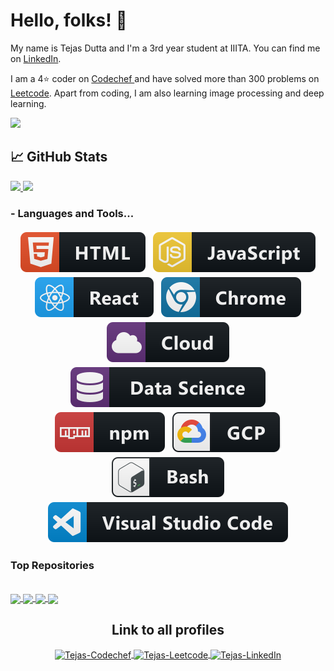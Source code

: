 <h1> Hello, folks! 👋 </h1>
My name is Tejas Dutta and I'm a 3rd year student at IIITA. You can find me on <a href="https://linkedin.com/in/tejas-dutta-917343200" target="blank">
    LinkedIn</a>.

I am a 4⭐ coder on <a href="https://www.codechef.com/users/tejd" target="blank">
    Codechef
  </a> and have solved more than 300 problems on <a href="https://leetcode.com/tejasdutta01/" target="blank">
    Leetcode</a>. Apart from coding, I am also learning image processing and deep learning.

![](https://komarev.com/ghpvc/?username=TEJASDUTTA&color=blue)
## &#x1f4c8; GitHub Stats

<a href="https://github.com/TEJASDUTTA/github-readme-stats"> 
    <img  src="https://github-readme-stats.vercel.app/api/top-langs/?username=TEJASDUTTA&&show_icons=true&theme=radical"/>
  </a>

<a href="https://github.com/TEJASDUTTA/github-readme-stats"> 
    <img  src="https://github-readme-stats.vercel.app/api?username=TEJASDUTTA&&show_icons=true&theme=radical"/>
  </a>
<br />

### - Languages and Tools...

<p align="center">
  <!-- For more icons please follow  https://github.com/MikeCodesDotNET/ColoredBadges -->
  <img src="https://raw.githubusercontent.com/8bithemant/8bithemant/master/svg/dev/languages/html.svg" alt="html" style="vertical-align:top; margin:4px">    
  <img src="https://raw.githubusercontent.com/8bithemant/8bithemant/master/svg/dev/languages/js.svg" alt="js" style="vertical-align:top; margin:4px">
  <img src="https://raw.githubusercontent.com/8bithemant/8bithemant/master/svg/dev/frameworks/react.svg" alt="react" style="vertical-align:top; margin:4px">
  <img src="https://raw.githubusercontent.com/8bithemant/8bithemant/master/svg/dev/misc/chrome.svg" alt="chrome" style="vertical-align:top; margin:4px">
  <img src="https://raw.githubusercontent.com/8bithemant/8bithemant/master/svg/dev/misc/cloud.svg" alt="cloud" style="vertical-align:top; margin:4px">
  <img src="https://raw.githubusercontent.com/8bithemant/8bithemant/master/svg/dev/misc/datascience.svg" alt="datascience" style="vertical-align:top; margin:4px">
  <img src="https://raw.githubusercontent.com/8bithemant/8bithemant/master/svg/dev/services/npm.svg" alt="npm" style="vertical-align:top; margin:4px">
  <img src="https://raw.githubusercontent.com/8bithemant/8bithemant/master/svg/dev/services/gcp.svg" alt="gcp" style="vertical-align:top; margin:4px">
  <img src="https://raw.githubusercontent.com/8bithemant/8bithemant/master/svg/dev/tools/bash.svg" alt="bash" style="vertical-align:top; margin:4px">
  <img src="https://raw.githubusercontent.com/8bithemant/8bithemant/master/svg/dev/tools/visualstudio_code.svg" alt="vscode" style="vertical-align:top; margin:4px">
</p>

### Top Repositories
<br />
<a href="https://github.com/TEJASDUTTA/Smart-Dustbin-Management-System">
  <img align="center" src="https://github-readme-stats.vercel.app/api/pin/?username=TEJASDUTTA&repo=Smart-Dustbin-Management-System&theme=default&show_icons=true" />
</a>

<a href="https://github.com/TEJASDUTTA/Real-Time-Face-Mask-Detection">
  <img align="center" src="https://github-readme-stats.vercel.app/api/pin/?username=TEJASDUTTA&repo=Real-Time-Face-Mask-Detection&theme=default&show_icons=true" />
</a>

<a href="https://github.com/TEJASDUTTA/Online-Photograph-Prnting">
  <img align="center" src="https://github-readme-stats.vercel.app/api/pin/?username=TEJASDUTTA&repo=Online-Photograph-Prnting&theme=default&show_icons=true" />
</a>

<a href="https://github.com/TEJASDUTTA/Visitor-Management-System">
  <img align="center" src="https://github-readme-stats.vercel.app/api/pin/?username=TEJASDUTTA&repo=Visitor-Management-System&theme=default&show_icons=true" />
</a>

<h2 align="center">Link to all profiles</h2>
<p align="center">
  
  <a href="https://www.codechef.com/users/tejd" target="blank">
    <img align="center" src="https://cdn.jsdelivr.net/npm/simple-icons@3.0.1/icons/codechef.svg" alt="Tejas-Codechef" height="25" width="25" />
  </a>

  <a href="https://leetcode.com/tejasdutta01/" target="blank">
    <img align="center" src="https://cdn.jsdelivr.net/npm/simple-icons@3.0.1/icons/leetcode.svg" alt="Tejas-Leetcode" height="25" width="25" />
  </a>

  <a href="https://linkedin.com/in/tejas-dutta-917343200" target="blank">
    <img align="center" src="https://cdn.jsdelivr.net/npm/simple-icons@3.0.1/icons/linkedin.svg" alt="Tejas-LinkedIn" height="25" width="25" />
  </a>

  
</p>
